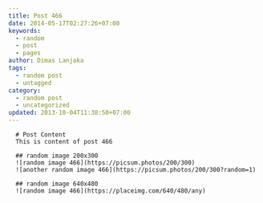 ```yaml
---
title: Post 466
date: 2014-05-17T02:27:26+07:00
keywords:
  - random
  - post
  - pages
author: Dimas Lanjaka
tags:
  - random post
  - untagged
category:
  - random post
  - uncategorized
updated: 2013-10-04T11:38:50+07:00
---
```


      # Post Content
      This is content of post 466

      ## random image 200x300
      ![random image 466](https://picsum.photos/200/300)
      ![another random image 466](https://picsum.photos/200/300?random=1)

      ## random image 640x480
      ![random image 466](https://placeimg.com/640/480/any)
      